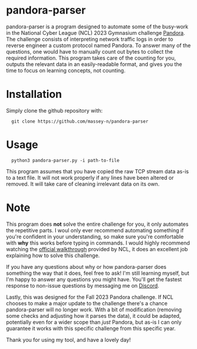 # pandora-parser

pandora-parser is a program designed to automate some of the busy-work in the National Cyber League (NCL) 2023 Gymnasium challenge [Pandora](https://cyberskyline.com/module/64a82dca2e238f05f404230f/5879108318592673927d3dd6/587952a318592673927d49ed). The challenge consists of interpreting network traffic logs in order to reverse engineer a custom protocol named Pandora. To answer many of the questions, one would have to manually count out bytes to collect the required information. This program takes care of the counting for you, outputs the relevant data in an easily-readable format, and gives you the time to focus on learning concepts, not counting.

# Installation

Simply clone the github repository with:

```
  git clone https://github.com/massey-n/pandora-parser
```

# Usage

```
  python3 pandora-parser.py -i path-to-file
```

This program assumes that you have copied the raw TCP stream data as-is to a text file. It will not work properly if any lines have been altered or removed. It will take care of cleaning irrelevant data on its own.

# Note

This program does **not** solve the entire challenge for you, it only automates the repetitive parts. I woul only ever recommend automating something if you're confident in your understanding, so make sure you're comfortable with **why** this works before typing in commands. I would highly recommend watching the [official walkthrough](https://www.youtube.com/watch?v=70grYjg3fuE&t=50s) provided by NCL, it does an excellent job explaining how to solve this challenge. 

If you have any questions about why or how pandora-parser does something the way that it does, feel free to ask! I'm still learning myself, but I'm happy to answer any questions you might have. You'll get the fastest response to non-issue questions by messaging me on [Discord](https://discordapp.com/users/arkryder).

Lastly, this was designed for the Fall 2023 Pandora challenge. If NCL chooses to make a major update to the challenge there's a chance pandora-parser will no longer work. With a bit of modification (removing some checks and adjusting how it parses the data), it could be adapted, potentially even for a wider scope than *just* Pandora, but as-is I can only guarantee it works with this specific challenge from this specific year.

Thank you for using my tool, and have a lovely day!
